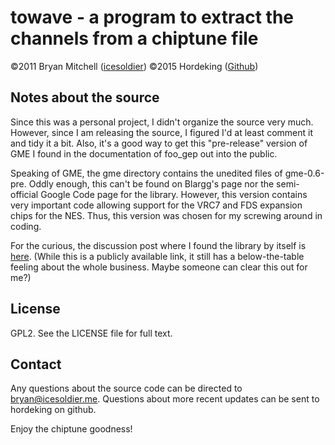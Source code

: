towave - a program to extract the channels from a chiptune file
===============================================================
©2011 Bryan Mitchell ([icesoldier](http://icesoldier.me/towave.html))
©2015 Hordeking ([Github](https://github.com/Hordeking))

Notes about the source
----------------------

Since this was a personal project, I didn't organize the source very much. However, since I am releasing the source, I figured I'd at least comment it and tidy it a bit. Also, it's a good way to get this "pre-release" version of GME I found in the documentation of foo_gep out into the public.

Speaking of GME, the gme directory contains the unedited files of gme-0.6-pre. Oddly enough, this can't be found on Blargg's page nor the semi-official Google Code page for the library. However, this version contains very important code allowing support for the VRC7 and FDS expansion chips for the NES. Thus, this version was chosen for my screwing around in coding.

For the curious, the discussion post where I found the library by itself is [here](http://www.hydrogenaudio.org/forums/index.php?s=&showtopic=30322&view=findpost&p=715125). (While this is a publicly available link, it still has a below-the-table feeling about the whole business. Maybe someone can clear this out for me?)

License
-------
GPL2. See the LICENSE file for full text.

Contact
----------------
Any questions about the source code can be directed to bryan@icesoldier.me. Questions about more recent updates can be sent to hordeking on github.

Enjoy the chiptune goodness!
